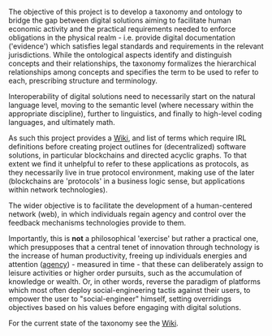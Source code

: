 The objective of this project is to develop a taxonomy and ontology to bridge the gap between digital solutions aiming to facilitate human economic activity and the practical requirements needed to enforce obligations in the physical realm - i.e. provide digital documentation ('evidence') which satisfies legal standards and requirements in the relevant jurisdictions. While the ontological aspects identify and distinguish concepts and their relationships, the taxonomy formalizes the hierarchical relationships among concepts and specifies the term to be used to refer to each, prescribing structure and terminology.

Interoperability of digital solutions need to necessarily start on the natural language level, moving to the semantic level (where necessary within the appropriate discipline), further to linguistics, and finally to high-level coding languages, and ultimately math.

As such this project provides a [Wiki](https://github.com/sustany/dvg/wiki), and list of terms which require IRL definitions before creating project outlines for (decentralized) software solutions, in particular blockchains and directed acyclic graphs. To that extent we find it unhelpful to refer to these applications as protocols, as they necessarily live in true protocol environment, making use of the later (blockchains are 'protocols' in a business logic sense, but applications within network technologies).

The wider objective is to facilitate the development of a human-centered network (web), in which individuals regain agency and control over the feedback mechanisms technologies provide to them.

Importantly, this is **not** a philosophical 'exercise' but rather a practical one, which presupposes that a central tenet of innovation through technology is the increase of human productivity, freeing up individuals energies and attention ([agency](https://github.com/sustany/dvg/wiki/Agency)) - measured in time - that these can deliberately assign to leisure activities or higher order pursuits, such as the accumulation of knowledge or wealth. Or, in other words, reverse the paradigm of platforms which most often deploy social-engineering tactis against their users, to empower the user to "social-engineer" himself, setting overridings objectives based on his values before engaging with digital solutions.

For the current state of the taxonomy see the [Wiki](https://github.com/sustany/dvg/wiki).
